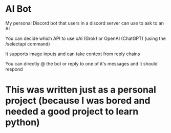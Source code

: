 # AI Bot

My personal Discord bot that users in a discord server can use to ask to an AI

You can decide which API to use xAI (Grok) or OpenAI (ChatGPT) (using the /selectapi command)

It supports image inputs and can take context from reply chains

You can directly @ the bot or reply to one of it's messages and it should respond

# This was written just as a personal project (because I was bored and needed a good project to learn python)